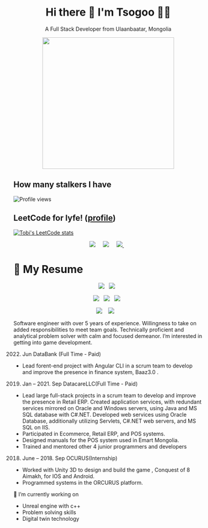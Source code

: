 <h1 align='center'>
  Hi there 👋 I'm Tsogoo 👨‍💻
</h1>

<p align='center'>
  A Full Stack Developer from Ulaanbaatar, Mongolia
</p>

<p align='center'>
  <a href="#"><img src="https://github-readme-stats.vercel.app/api?username=tsogiinloovon&show_icons=true&count_private=true&theme=radical" width="350"></a>
</p>

## How many stalkers I have 
<img src="https://gpvc.arturio.dev/tsogiinloovon" alt="Profile views"/>

## LeetCode for lyfe! ([profile](https://leetcode.com/mortesla1997))
[![Tobi's LeetCode stats](https://leetcode-stats-six.vercel.app/api?username=mortesla1997)](https://github.com/KnlnKS/leetcode-stats)


<p align='center'>
  <a href="https://twitter.com/tsogiinloovon/"><img src="https://img.shields.io/badge/twitter-%231DA1F2.svg?&style=for-the-badge&logo=twitter&logoColor=white" /></a>&nbsp;&nbsp;&nbsp;&nbsp;
  <a href="https://www.linkedin.com/in/tsogiinloovon-tsogtbaatar-b4b630202/"><img src="https://img.shields.io/badge/linkedin-%230077B5.svg?&style=for-the-badge&logo=linkedin&logoColor=white" /></a>&nbsp;&nbsp;&nbsp;&nbsp;
  
  <a href="https://medium.com/@Tsogiinlovon">
    <img src="https://img.shields.io/badge/medium-%2312100E.svg?&style=for-the-badge&logo=medium&logoColor=white" />        
  </a>&nbsp;&nbsp;

</p>




<h1> 📃 My Resume </h1>
  
<p align='center'>
  <img src="https://img.shields.io/badge/JavaScript-F7DF1E?style=for-the-badge&logo=javascript&logoColor=black" />&nbsp;&nbsp;
  <img src="https://img.shields.io/badge/React-20232A?style=for-the-badge&logo=react&logoColor=61DAFB" />&nbsp;&nbsp;
</p>

<p align='center'>
  <img src="https://img.shields.io/badge/Oracle-F80000?style=for-the-badge&logo=oracle&logoColor=white" />&nbsp;&nbsp;
  <img src="https://img.shields.io/badge/.NET-5C2D91?style=for-the-badge&logo=.net&logoColor=white" />&nbsp;&nbsp;
  <img src="https://img.shields.io/badge/swift-F54A2A?style=for-the-badge&logo=swift&logoColor=white" />&nbsp;&nbsp;
</p>
<p align='center'>
  <img src="https://img.shields.io/badge/-c++-black?logo=c%2B%2B&style=social" />&nbsp;&nbsp;&nbsp;
  <img src="https://img.shields.io/badge/Java-ED8B00?style=for-the-badge&logo=java&logoColor=white" />&nbsp;&nbsp;&nbsp;&nbsp;

</p>


Software engineer with over 5 years of experience. Willingness to take on added responsibilities to meet team goals. Technically proficient and analytical problem solver with calm and focused demeanor. I’m interested in getting into game development.

2022. Jun  DataBank (Full Time - Paid)  
  - Lead forent-end project with Angular CLI in a scrum team to develop and improve the presence in finance system, Baaz3.0 .

2019. Jan – 2021. Sep DatacareLLC(Full Time - Paid)
  - Lead large full-stack projects in a scrum team to develop and improve the presence in Retail ERP.
  Created application services, with redundant services mirrored on Oracle and Windows servers, using Java and MS SQL database with C#.NET. Developed web services       using  Oracle Database, additionally utilizing Servlets, C#.NET web servers, and MS SQL on IIS. 
  - Participated in Ecommerce, Retail ERP, and POS systems.
  - Designed manuals for the POS system used in Emart Mongolia.
  - Trained and mentored other 4 junior programmers and developers
 

2018. June – 2018. Sep OCURUS(Internship)
  - Worked with Unity 3D to design and build the game , Conquest of 8 Aimakh, for IOS and Android.
  - Programmed systems in the ORCURUS platform.
 
🔭 I’m currently working on
  - Unreal engine with c++
  - Problem solving skills
  - Digital twin technology 
